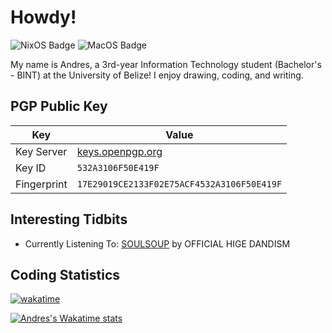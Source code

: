 # Howdy!

![NixOS Badge](https://img.shields.io/badge/NixOS-5856D6?style=flat&logo=nixos&logoColor=white)
![MacOS Badge](https://img.shields.io/badge/macOS-FF2D55?style=flat&logo=apple&logoColor=white)

My name is Andres, a 3rd-year Information Technology student (Bachelor's - BINT) at the University of Belize! I enjoy drawing, coding, and writing.

## PGP Public Key

| Key         | Value                                                                           |
| ----------- | ------------------------------------------------------------------------------- |
| Key Server  | [keys.openpgp.org](https://keys.openpgp.org/search?q=andres.hung%40outlook.com) |
| Key ID      | `532A3106F50E419F`                                                              |
| Fingerprint | `17E29019CE2133F02E75ACF4532A3106F50E419F`                                      |

## Interesting Tidbits

- Currently Listening To: [SOULSOUP](https://youtu.be/-H_k7iwrWVY?si=AiUyCs1a4dBIEG41) by OFFICIAL HIGE DANDISM

## Coding Statistics

[![wakatime](https://wakatime.com/badge/user/fd2efa3d-2cee-464a-a7da-5c1474bda290.svg)](https://wakatime.com/@fd2efa3d-2cee-464a-a7da-5c1474bda290)

[![Andres's Wakatime stats](https://github-readme-stats.vercel.app/api/wakatime?username=andreshungbz&layout=compact&theme=github_dark&langs_count=8)](https://wakatime.com/@andreshungbz)
